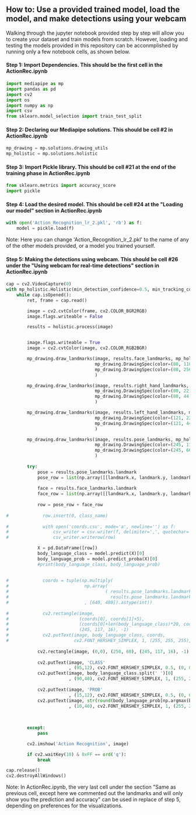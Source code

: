 
## How to: Use a provided trained model, load the model, and make detections using your webcam

Walking through the jupyter notebook provided step by step will allow you to create your dataset and train models from scratch. However, loading and testing the models provided in this repository can be acconmplished by running only a few notebook cells, as shown below.


#### Step 1: Import Dependencies. This should be the first cell in the ActionRec.ipynb

```python
import mediapipe as mp
import pandas as pd
import cv2
import os
import numpy as np
import csv
from sklearn.model_selection import train_test_split
```

#### Step 2: Declaring our Mediapipe solutions. This should be cell #2 in ActionRec.ipynb

```python
mp_drawing = mp.solutions.drawing_utils 
mp_holistic = mp.solutions.holistic 
```
#### Step 3: Import Pickle library. This should be cell #21 at the end of the training phase in ActionRec.ipynb

```python
from sklearn.metrics import accuracy_score
import pickle
```

#### Step 4: Load the desired model. This should be cell #24 at the "Loading our model" section in ActionRec.ipynb

```python
with open('Action_Recognition_lr_2.pkl', 'rb') as f:
    model = pickle.load(f)
```
Note: Here you can change 'Action_Recognition_lr_2.pkl' to the name of any of the other models provided, or a model you trained yourself. 


#### Step 5: Making the detections using webcam. This should be cell #26 under the "Using webcam for real-time detections" section in ActionRec.ipynb

```python
cap = cv2.VideoCapture(0)
with mp_holistic.Holistic(min_detection_confidence=0.5, min_tracking_confidence=0.5) as holistic:
    while cap.isOpened():
        ret, frame = cap.read()

        image = cv2.cvtColor(frame, cv2.COLOR_BGR2RGB)
        image.flags.writeable = False

        results = holistic.process(image)


        image.flags.writeable = True
        image = cv2.cvtColor(image, cv2.COLOR_RGB2BGR)

        mp_drawing.draw_landmarks(image, results.face_landmarks, mp_holistic.FACEMESH_CONTOURS,
                                  mp_drawing.DrawingSpec(color=(80, 110, 10), thickness=1, circle_radius=1),
                                  mp_drawing.DrawingSpec(color=(80, 256, 121), thickness=1, circle_radius=1)
                                  )

        mp_drawing.draw_landmarks(image, results.right_hand_landmarks, mp_holistic.HAND_CONNECTIONS,
                                  mp_drawing.DrawingSpec(color=(80, 22, 10), thickness=2, circle_radius=4),
                                  mp_drawing.DrawingSpec(color=(80, 44, 121), thickness=2, circle_radius=2)
                                  )

        mp_drawing.draw_landmarks(image, results.left_hand_landmarks, mp_holistic.HAND_CONNECTIONS,
                                  mp_drawing.DrawingSpec(color=(121, 22, 76), thickness=2, circle_radius=4),
                                  mp_drawing.DrawingSpec(color=(121, 44, 250), thickness=2, circle_radius=2)
                                  )

        mp_drawing.draw_landmarks(image, results.pose_landmarks, mp_holistic.POSE_CONNECTIONS,
                                  mp_drawing.DrawingSpec(color=(245, 117, 66), thickness=2, circle_radius=4),
                                  mp_drawing.DrawingSpec(color=(245, 66, 230), thickness=2, circle_radius=2)
                                  )
        
        try:
            pose = results.pose_landmarks.landmark
            pose_row = list(np.array([[landmark.x, landmark.y, landmark.z, landmark.visibility] for landmark in pose]).flatten())
            
            face = results.face_landmarks.landmark
            face_row = list(np.array([[landmark.x, landmark.y, landmark.z, landmark.visibility] for landmark in face]).flatten())
            
            row = pose_row + face_row
            
#             row.insert(0, class_name)
            
#             with open('coords.csv', mode='a', newline='') as f:
#                 csv_writer = csv.writer(f, delimiter=',', quotechar='"', quoting=csv.QUOTE_MINIMAL)
#                 csv_writer.writerow(row)

            X = pd.DataFrame([row])
            body_language_class = model.predict(X)[0]
            body_language_prob = model.predict_proba(X)[0]
            #print(body_language_class, body_language_prob)
            
            
#             coords = tuple(np.multiply(
#                             np.array(
#                                     ( results.pose_landmarks.landmark[mp_holistic.PoseLandmark.LEFT_EAR].x,
#                                       results.pose_landmarks.landmark[mp_holistic.PoseLandmark.LEFT_EAR].y))
#                             , [640, 480]).astype(int))
            
#             cv2.rectangle(image, 
#                           (coords[0], coords[1]+5), 
#                           (coords[0]+len(body_language_class)*20, coords[1]-30), 
#                           (245, 117, 16), -1)
#             cv2.putText(image, body_language_class, coords, 
#                         cv2.FONT_HERSHEY_SIMPLEX, 1, (255, 255, 255), 2, cv2.LINE_AA)
            
            cv2.rectangle(image, (0,0), (250, 60), (245, 117, 16), -1)
            
            cv2.putText(image, 'CLASS'
                        , (95,12), cv2.FONT_HERSHEY_SIMPLEX, 0.5, (0, 0, 0), 1, cv2.LINE_AA)
            cv2.putText(image, body_language_class.split(' ')[0]
                        , (90,40), cv2.FONT_HERSHEY_SIMPLEX, 1, (255, 255, 255), 2, cv2.LINE_AA)
            
            cv2.putText(image, 'PROB'
                        , (15,12), cv2.FONT_HERSHEY_SIMPLEX, 0.5, (0, 0, 0), 1, cv2.LINE_AA)
            cv2.putText(image, str(round(body_language_prob[np.argmax(body_language_prob)],2))
                        , (10,40), cv2.FONT_HERSHEY_SIMPLEX, 1, (255, 255, 255), 2, cv2.LINE_AA)
                
            
            
        except:
            pass

        cv2.imshow('Action Recognition', image)

        if cv2.waitKey(10) & 0xFF == ord('q'):
            break

cap.release()
cv2.destroyAllWindows()
```


Note: In ActionRec.ipynb, the very last cell under the section "Same as previous cell, except here we commented out the landmarks and will only show you the prediction and accuracy" can be used in replace of step 5, depending on preferences for the visualizations.
